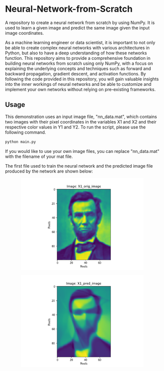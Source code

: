 # Neural-Network-from-Scratch
A repository to create a neural network from scratch by using NumPy. It is used to learn a given image and predict the same image given the input image coordinates.

As a machine learning engineer or data scientist, it is important to not only be able to create complex neural networks with various architectures in Python, but also to have a deep understanding of how these networks function. This repository aims to provide a comprehensive foundation in building neural networks from scratch using only NumPy, with a focus on explaining the underlying concepts and techniques such as forward and backward propagation, gradient descent, and activation functions. By following the code provided in this repository, you will gain valuable insights into the inner workings of neural networks and be able to customize and implement your own networks without relying on pre-existing frameworks.

## Usage
This demonstration uses an input image file, "nn_data.mat", which contains two images with their pixel coordinates in the variables X1 and X2 and their respective color values in Y1 and Y2. To run the script, please use the following command.

```bash
python main.py
```

If you would like to use your own image files, you can replace "nn_data.mat" with the filename of your mat file.

The first file used to train the neural network and the predicted image file produced by the network are shown below:

<p align="center">
	<img src="X1_orig_image.png" width="400"/>
</p>

<p align="center">
	<img src="X1_pred_image.png" width="400"/>
</p>
